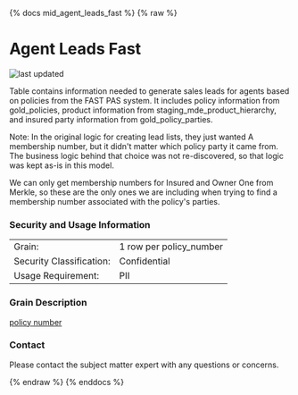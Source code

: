 {% docs mid_agent_leads_fast %}
{% raw %}

# Agent Leads Fast

![last updated](assets/update_badges/mid_agent_leads_fast.svg)

Table contains information needed to generate sales leads for agents based on policies from the FAST
PAS system. It includes policy information from gold_policies, product information from 
staging_mde_product_hierarchy, and insured party information from gold_policy_parties. 

Note: In the original logic for creating lead lists, they just wanted A membership number, but it 
didn't matter which policy party it came from. The business logic behind that choice was not
re-discovered, so that logic was kept as-is in this model.

We can only get membership numbers for Insured and Owner One from Merkle, so these are the only ones
we are including when trying to find a membership number associated with the policy's parties.


### Security and Usage Information
|                          |                         |
|--------------------------|-------------------------|
| Grain:                   | 1 row per policy_number |
| Security Classification: | Confidential            |
| Usage Requirement:       | PII                     |

### Grain Description
[policy number](#!/exposure/docs.business_glossary.glossary#policy_number)

### Contact
Please contact the subject matter expert with any questions or concerns.

{% endraw %}
{% enddocs %}